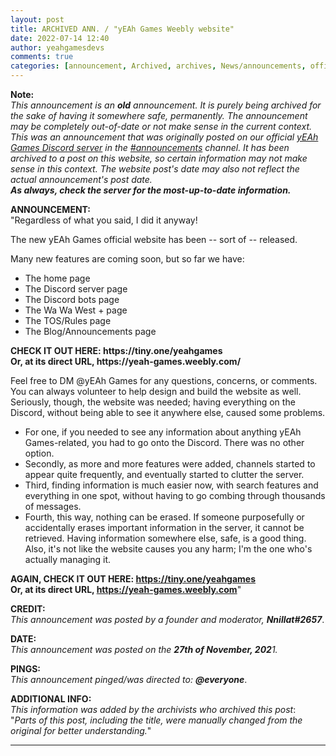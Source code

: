 ```yaml
---
layout: post
title: ARCHIVED ANN. / "yEAh Games Weebly website"
date: 2022-07-14 12:40
author: yeahgamesdevs
comments: true
categories: [announcement, Archived, archives, News/announcements, official, Old announcements, old-announcement]
---
```

<!-- wp:paragraph -->
<p><strong>Note:</strong><br><em>This announcement is an <strong>old</strong> announcement. It is purely being archived for the sake of having it somewhere safe, permanently. The announcement may be completely out-of-date or not make sense in the current context. </em><br><em>This was an announcement that was originally posted on our official <a href="https://yeaharchives.wordpress.com/discord-about/">yEAh Games Discord server</a> in the <a href="https://discord.com/channels/887052880782176266/887066216093605910">#announcements</a> channel.</em> <em>It has been archived to a post on this website, so certain information may not make sense in this context.</em> <em>The website post's date may also not reflect the actual announcement's post date.</em><br><em><strong>As always, check the server for the most-up-to-date information.</strong></em></p>
<!-- /wp:paragraph -->

<!-- wp:paragraph -->
<p><strong>ANNOUNCEMENT:</strong><br>"Regardless of what you said, I did it anyway!</p>
<!-- /wp:paragraph -->

<!-- wp:paragraph -->
<p>The new yEAh Games official website has been -- sort of -- released.</p>
<!-- /wp:paragraph -->

<!-- wp:paragraph -->
<p>Many new features are coming soon, but so far we have:</p>
<!-- /wp:paragraph -->

<!-- wp:list -->
<ul><li>The home page</li><li>The Discord server page</li><li>The Discord bots page</li><li>The Wa Wa West + page</li><li>The TOS/Rules page</li><li>The Blog/Announcements page</li></ul>
<!-- /wp:list -->

<!-- wp:paragraph -->
<p><strong>CHECK IT OUT HERE: https://tiny.one/yeahgames</strong><br><strong>Or, at its direct URL, https://yeah-games.weebly.com/</strong></p>
<!-- /wp:paragraph -->

<!-- wp:paragraph -->
<p>Feel free to DM @yEAh Games for any questions, concerns, or comments. You can always volunteer to help design and build the website as well.<br>Seriously, though, the website was needed; having everything on the Discord, without being able to see it anywhere else, caused some problems.</p>
<!-- /wp:paragraph -->

<!-- wp:list -->
<ul><li>For one, if you needed to see any information about anything yEAh Games-related, you had to go onto the Discord. There was no other option.</li><li>Secondly, as more and more features were added, channels started to appear quite frequently, and eventually started to clutter the server.</li><li>Third, finding information is much easier now, with search features and everything in one spot, without having to go combing through thousands of messages.</li><li>Fourth, this way, nothing can be erased. If someone purposefully or accidentally erases important information in the server, it cannot be retrieved. Having information somewhere else, safe, is a good thing.<br>Also, it's not like the website causes you any harm; I'm the one who's actually managing it.</li></ul>
<!-- /wp:list -->

<!-- wp:paragraph -->
<p><strong>AGAIN, CHECK IT OUT HERE: <a href="https://tiny.one/yeahgames">https://tiny.one/yeahgames</a></strong><br><strong>Or, at its direct URL, <a href="https://yeah-games.weebly.com">https://yeah-games.weebly.com</a></strong>"</p>
<!-- /wp:paragraph -->

<!-- wp:paragraph -->
<p><strong>CREDIT:</strong><br><em>This announcement was posted by a founder and moderator, </em><strong><em>Nnillat</em></strong><em><strong>#2657</strong></em>.</p>
<!-- /wp:paragraph -->

<!-- wp:paragraph -->
<p><strong>DATE:</strong><br><em>This announcement was posted on the <strong>27th of November, 202</strong>1.</em></p>
<!-- /wp:paragraph -->

<!-- wp:paragraph -->
<p><strong>PINGS:</strong><br><em>This announcement pinged/was directed to: <strong>@everyone</strong></em>.</p>
<!-- /wp:paragraph -->

<!-- wp:paragraph -->
<p><strong>ADDITIONAL INFO:</strong><br><em>This information was added by the archivists who archived this post</em>:<br>"<em>Parts of this post, including the title, were manually changed from the original for better understanding.</em>"</p>
<!-- /wp:paragraph -->

<!-- wp:separator -->
<hr class="wp-block-separator has-alpha-channel-opacity" />
<!-- /wp:separator -->
